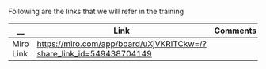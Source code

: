 Following are the links that we will refer in the training 

| __  | Link | Comments |
| ------------- | ------------- | ------------- |
| Miro Link | https://miro.com/app/board/uXjVKRITCkw=/?share_link_id=549438704149 | |
